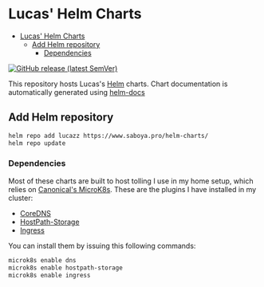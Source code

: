 # Lucas' Helm Charts

<!--toc:start-->
- [Lucas' Helm Charts](#lucas-helm-charts)
  - [Add Helm repository](#add-helm-repository)
    - [Dependencies](#dependencies)
<!--toc:end-->

[![GitHub release (latest SemVer)](https://img.shields.io/github/v/release/lucazz/helm-charts?style=for-the-badge)](https://github.com/lucazz/helm-charts/releases/latest)

This repository hosts Lucas's [Helm](https://helm.sh) charts.
Chart documentation is automatically generated using [helm-docs](https://github.com/norwoodj/helm-docs)

## Add Helm repository

```bash
helm repo add lucazz https://www.saboya.pro/helm-charts/
helm repo update
```

### Dependencies
Most of these charts are built to host tolling I use in my home setup, which relies on [Canonical's MicroK8s](https://microk8s.io/). These are the plugins I have installed in my cluster:

- [CoreDNS](https://microk8s.io/docs/addon-dns)
- [HostPath-Storage](https://microk8s.io/docs/addon-hostpath-storage) 
- [Ingress](https://microk8s.io/docs/addon-ingress)

You can install them by issuing this following commands:
```bash
microk8s enable dns
microk8s enable hostpath-storage
microk8s enable ingress
```
